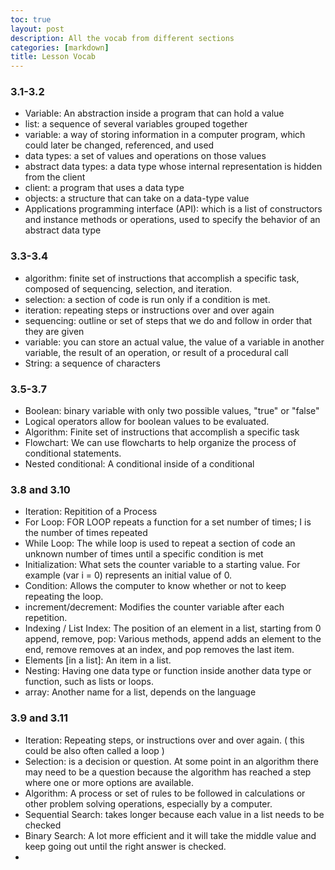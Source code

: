 ```yaml
---
toc: true
layout: post
description: All the vocab from different sections
categories: [markdown]
title: Lesson Vocab
---
```


### 3.1-3.2

- Variable: An abstraction inside a program that can hold a value
- list: a sequence of several variables grouped together
- variable: a way of storing information in a computer program, which could later be changed, referenced, and used
- data types: a set of values and operations on those values
- abstract data types: a data type whose internal representation is hidden from the client
- client: a program that uses a data type
- objects: a structure that can take on a data-type value
- Applications programming interface (API): which is a list of constructors and instance methods or operations, used to specify the behavior of an abstract data type


### 3.3-3.4

- algorithm: finite set of instructions that accomplish a specific task, composed of sequencing, selection, and iteration.
- selection: a section of code is run only if a condition is met.
- iteration: repeating steps or instructions over and over again
- sequencing: outline or set of steps that we do and follow in order that they are given
- variable: you can store an actual value, the value of a variable in another variable, the result of an operation, or result of a procedural call
- String: a sequence of characters

### 3.5-3.7

- Boolean: binary variable with only two possible values, "true" or "false"
- Logical operators allow for boolean values to be evaluated. 
- Algorithm: Finite set of instructions that accomplish a specific task
- Flowchart: We can use flowcharts to help organize the process of conditional statements.
- Nested conditional: A conditional inside of a conditional

### 3.8 and 3.10

- Iteration: Repitition of a Process
- For Loop: FOR LOOP repeats a function for a set number of times; I is the number of times repeated
- While Loop: The while loop is used to repeat a section of code an unknown number of times until a specific condition is met
- Initialization: What sets the counter variable to a starting value. For example (var i = 0) represents an initial value of 0.
- Condition: Allows the computer to know whether or not to keep repeating the loop.
- increment/decrement: Modifies the counter variable after each repetition.
- Indexing / List Index: The position of an element in a list, starting from 0
append, remove, pop: Various methods, append adds an element to the end, remove removes at an index, and pop removes the last item.
- Elements [in a list]: An item in a list.
- Nesting: Having one data type or function inside another data type or function, such as lists or loops.
- array: Another name for a list, depends on the language

### 3.9 and 3.11

- Iteration: Repeating steps, or instructions over and over again. ( this could be also often called a loop )
- Selection: is a decision or question. At some point in an algorithm there may need to be a question because the algorithm has reached a step where one or more options are available.
- Algorithm: A process or set of rules to be followed in calculations or other problem solving operations, especially by a computer.
- Sequential Search: takes longer because each value in a list needs to be checked
- Binary Search: A lot more efficient and it will take the middle value and keep going out until the right answer is checked.
- 

